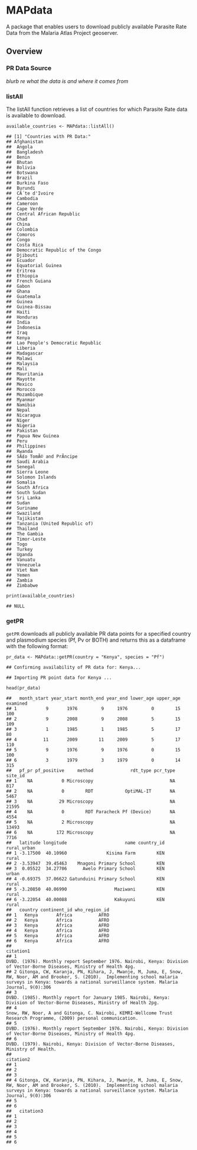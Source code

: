 MAPdata
=======

A package that enables users to download publicly available Parasite
Rate Data from the Malaria Atlas Project geoserver.

Overview
--------

### PR Data Source

*blurb re what the data is and where it comes from*

### listAll

The listAll function retrieves a list of countries for which Parasite
Rate data is available to download.

    available_countries <- MAPdata::listAll()

    ## [1] "Countries with PR Data:"
    ## Afghanistan 
    ##  Angola 
    ##  Bangladesh 
    ##  Benin 
    ##  Bhutan 
    ##  Bolivia 
    ##  Botswana 
    ##  Brazil 
    ##  Burkina Faso 
    ##  Burundi 
    ##  CÃ´te d'Ivoire 
    ##  Cambodia 
    ##  Cameroon 
    ##  Cape Verde 
    ##  Central African Republic 
    ##  Chad 
    ##  China 
    ##  Colombia 
    ##  Comoros 
    ##  Congo 
    ##  Costa Rica 
    ##  Democratic Republic of the Congo 
    ##  Djibouti 
    ##  Ecuador 
    ##  Equatorial Guinea 
    ##  Eritrea 
    ##  Ethiopia 
    ##  French Guiana 
    ##  Gabon 
    ##  Ghana 
    ##  Guatemala 
    ##  Guinea 
    ##  Guinea-Bissau 
    ##  Haiti 
    ##  Honduras 
    ##  India 
    ##  Indonesia 
    ##  Iraq 
    ##  Kenya 
    ##  Lao People's Democratic Republic 
    ##  Liberia 
    ##  Madagascar 
    ##  Malawi 
    ##  Malaysia 
    ##  Mali 
    ##  Mauritania 
    ##  Mayotte 
    ##  Mexico 
    ##  Morocco 
    ##  Mozambique 
    ##  Myanmar 
    ##  Namibia 
    ##  Nepal 
    ##  Nicaragua 
    ##  Niger 
    ##  Nigeria 
    ##  Pakistan 
    ##  Papua New Guinea 
    ##  Peru 
    ##  Philippines 
    ##  Rwanda 
    ##  SÃ£o TomÃ© and PrÃ­ncipe 
    ##  Saudi Arabia 
    ##  Senegal 
    ##  Sierra Leone 
    ##  Solomon Islands 
    ##  Somalia 
    ##  South Africa 
    ##  South Sudan 
    ##  Sri Lanka 
    ##  Sudan 
    ##  Suriname 
    ##  Swaziland 
    ##  Tajikistan 
    ##  Tanzania (United Republic of) 
    ##  Thailand 
    ##  The Gambia 
    ##  Timor-Leste 
    ##  Togo 
    ##  Turkey 
    ##  Uganda 
    ##  Vanuatu 
    ##  Venezuela 
    ##  Viet Nam 
    ##  Yemen 
    ##  Zambia 
    ##  Zimbabwe

    print(available_countries)

    ## NULL

### getPR

`getPR` downloads all publicly available PR data points for a specified
country and plasmodium species (Pf, Pv or BOTH) and returns this as a
dataframe with the following format:

    pr_data <- MAPdata::getPR(country = "Kenya", species = "Pf")

    ## Confirming availability of PR data for: Kenya...

    ## Importing PR point data for Kenya ...

    head(pr_data)

    ##   month_start year_start month_end year_end lower_age upper_age examined
    ## 1           9       1976         9     1976         0        15      100
    ## 2           9       2008         9     2008         5        15      109
    ## 3           1       1985         1     1985         5        17       80
    ## 4          11       2009        11     2009         5        17      110
    ## 5           9       1976         9     1976         0        15      100
    ## 6           3       1979         3     1979         0        14      315
    ##   pf_pr pf_positive     method              rdt_type pcr_type site_id
    ## 1    NA           0 Microscopy                             NA     817
    ## 2    NA           0        RDT            OptiMAL-IT       NA    5467
    ## 3    NA          29 Microscopy                             NA   21595
    ## 4    NA           0        RDT Paracheck Pf (Device)       NA    4554
    ## 5    NA           2 Microscopy                             NA   13493
    ## 6    NA         172 Microscopy                             NA    7716
    ##   latitude longitude                      name country_id rural_urban
    ## 1 -3.17500  40.10960               Kisima Farm        KEN       rural
    ## 2 -3.53947  39.45463    Mnagoni Primary School        KEN            
    ## 3  0.05522  34.27706      Awelo Primary School        KEN       urban
    ## 4 -0.69375  37.06622 Gatunduini Primary School        KEN       rural
    ## 5 -3.20850  40.06990                  Maziwani        KEN       rural
    ## 6 -3.22054  40.00088                  Kakuyuni        KEN       rural
    ##   country continent_id who_region_id
    ## 1   Kenya       Africa          AFRO
    ## 2   Kenya       Africa          AFRO
    ## 3   Kenya       Africa          AFRO
    ## 4   Kenya       Africa          AFRO
    ## 5   Kenya       Africa          AFRO
    ## 6   Kenya       Africa          AFRO
    ##                                                                                                                                                                                                              citation1
    ## 1                                                                                              DVBD. (1976). Monthly report September 1976. Nairobi, Kenya: Division of Vector-Borne Diseases, Ministry of Health 4pg.
    ## 2 Gitonga, CW, Karanja, PN, Kihara, J, Mwanje, M, Juma, E, Snow, RW, Noor, AM and Brooker, S. (2010).  Implementing school malaria surveys in Kenya: towards a national surveillance system. Malaria Journal, 9(0):306
    ## 3                                                                                            DVBD. (1985). Monthly report for January 1985. Nairobi, Kenya: Division of Vector-Borne Diseases, Ministry of Health 2pg.
    ## 4                                                                                                   Snow, RW, Noor, A and Gitonga, C. Nairobi, KEMRI-Wellcome Trust Research Programme, (2009) personal communication.
    ## 5                                                                                              DVBD. (1976). Monthly report September 1976. Nairobi, Kenya: Division of Vector-Borne Diseases, Ministry of Health 4pg.
    ## 6                                                                                                                                 DVBD. (1979). Nairobi, Kenya: Division of Vector-Borne Diseases, Ministry of Health.
    ##                                                                                                                                                                                                              citation2
    ## 1                                                                                                                                                                                                                     
    ## 2                                                                                                                                                                                                                     
    ## 3                                                                                                                                                                                                                     
    ## 4 Gitonga, CW, Karanja, PN, Kihara, J, Mwanje, M, Juma, E, Snow, RW, Noor, AM and Brooker, S. (2010).  Implementing school malaria surveys in Kenya: towards a national surveillance system. Malaria Journal, 9(0):306
    ## 5                                                                                                                                                                                                                     
    ## 6                                                                                                                                                                                                                     
    ##   citation3
    ## 1          
    ## 2          
    ## 3          
    ## 4          
    ## 5          
    ## 6
